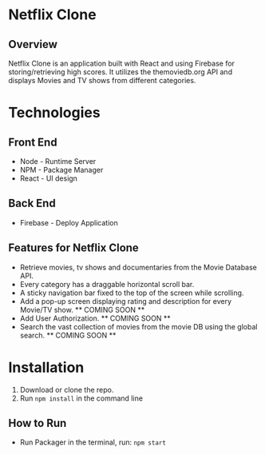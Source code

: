 # Netflix Clone

## Overview

Netflix Clone is an application built with React and using Firebase for storing/retrieving high scores. It utilizes the themoviedb.org API and displays Movies and TV shows from different categories. 

# Technologies

## Front End
- Node - Runtime Server
- NPM - Package Manager
- React - UI design 

## Back End
- Firebase - Deploy Application

## Features for Netflix Clone
- Retrieve movies, tv shows and documentaries from the Movie Database API.
- Every category has a draggable horizontal scroll bar. 
- A sticky navigation bar fixed to the top of the screen while scrolling.
- Add a pop-up screen displaying rating and description for every Movie/TV show. ** COMING SOON **
- Add User Authorization. ** COMING SOON **
- Search the vast collection of movies from the movie DB using the global search. ** COMING SOON **

# Installation 
1. Download or clone the repo.
2. Run `npm install` in the command line

## How to Run
- Run Packager in the terminal, run: `npm start`